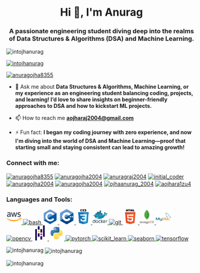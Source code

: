 <h1 align="center">Hi 👋, I'm Anurag</h1>
<h3 align="center">A passionate engineering student diving deep into the realms of Data Structures & Algorithms (DSA) and Machine Learning.</h3>

<p align="left"> <img src="https://komarev.com/ghpvc/?username=intojhanurag&label=Profile%20views&color=0e75b6&style=flat" alt="intojhanurag" /> </p>

<p align="left"> <a href="https://github.com/ryo-ma/github-profile-trophy"><img src="https://github-profile-trophy.vercel.app/?username=intojhanurag" alt="intojhanurag" /></a> </p>

<p align="left"> <a href="https://twitter.com/anuragojha8355" target="blank"><img src="https://img.shields.io/twitter/follow/anuragojha8355?logo=twitter&style=for-the-badge" alt="anuragojha8355" /></a> </p>

- 💬 Ask me about **Data Structures & Algorithms, Machine Learning, or my experience as an engineering student balancing coding, projects, and learning! I’d love to share insights on beginner-friendly approaches to DSA and how to kickstart ML projects.**

- 📫 How to reach me **aojharaj2004@gmail.com**

- ⚡ Fun fact: **I began my coding journey with zero experience, and now I'm diving into the world of DSA and Machine Learning—proof that starting small and staying consistent can lead to amazing growth!**

<h3 align="left">Connect with me:</h3>
<p align="left">
<a href="https://twitter.com/anuragojha8355" target="blank"><img align="center" src="https://raw.githubusercontent.com/rahuldkjain/github-profile-readme-generator/master/src/images/icons/Social/twitter.svg" alt="anuragojha8355" height="30" width="40" /></a>
<a href="https://linkedin.com/in/anuragojha2004" target="blank"><img align="center" src="https://raw.githubusercontent.com/rahuldkjain/github-profile-readme-generator/master/src/images/icons/Social/linked-in-alt.svg" alt="anuragojha2004" height="30" width="40" /></a>
<a href="https://kaggle.com/anuragraj2004" target="blank"><img align="center" src="https://raw.githubusercontent.com/rahuldkjain/github-profile-readme-generator/master/src/images/icons/Social/kaggle.svg" alt="anuragraj2004" height="30" width="40" /></a>
<a href="https://instagram.com/initial_coder" target="blank"><img align="center" src="https://raw.githubusercontent.com/rahuldkjain/github-profile-readme-generator/master/src/images/icons/Social/instagram.svg" alt="initial_coder" height="30" width="40" /></a>
<a href="https://www.codechef.com/users/anuragojha2004" target="blank"><img align="center" src="https://cdn.jsdelivr.net/npm/simple-icons@3.1.0/icons/codechef.svg" alt="anuragojha2004" height="30" width="40" /></a>
<a href="https://codeforces.com/profile/anuragojha2004" target="blank"><img align="center" src="https://raw.githubusercontent.com/rahuldkjain/github-profile-readme-generator/master/src/images/icons/Social/codeforces.svg" alt="anuragojha2004" height="30" width="40" /></a>
<a href="https://www.leetcode.com/ojhaanurag_2004" target="blank"><img align="center" src="https://raw.githubusercontent.com/rahuldkjain/github-profile-readme-generator/master/src/images/icons/Social/leet-code.svg" alt="ojhaanurag_2004" height="30" width="40" /></a>
<a href="https://auth.geeksforgeeks.org/user/aojhara1zu4" target="blank"><img align="center" src="https://raw.githubusercontent.com/rahuldkjain/github-profile-readme-generator/master/src/images/icons/Social/geeks-for-geeks.svg" alt="aojhara1zu4" height="30" width="40" /></a>
</p>

<h3 align="left">Languages and Tools:</h3>
<p align="left"> <a href="https://aws.amazon.com" target="_blank" rel="noreferrer"> <img src="https://raw.githubusercontent.com/devicons/devicon/master/icons/amazonwebservices/amazonwebservices-original-wordmark.svg" alt="aws" width="40" height="40"/> </a> <a href="https://www.gnu.org/software/bash/" target="_blank" rel="noreferrer"> <img src="https://www.vectorlogo.zone/logos/gnu_bash/gnu_bash-icon.svg" alt="bash" width="40" height="40"/> </a> <a href="https://www.cprogramming.com/" target="_blank" rel="noreferrer"> <img src="https://raw.githubusercontent.com/devicons/devicon/master/icons/c/c-original.svg" alt="c" width="40" height="40"/> </a> <a href="https://www.w3schools.com/cpp/" target="_blank" rel="noreferrer"> <img src="https://raw.githubusercontent.com/devicons/devicon/master/icons/cplusplus/cplusplus-original.svg" alt="cplusplus" width="40" height="40"/> </a> <a href="https://www.w3schools.com/css/" target="_blank" rel="noreferrer"> <img src="https://raw.githubusercontent.com/devicons/devicon/master/icons/css3/css3-original-wordmark.svg" alt="css3" width="40" height="40"/> </a> <a href="https://www.docker.com/" target="_blank" rel="noreferrer"> <img src="https://raw.githubusercontent.com/devicons/devicon/master/icons/docker/docker-original-wordmark.svg" alt="docker" width="40" height="40"/> </a> <a href="https://git-scm.com/" target="_blank" rel="noreferrer"> <img src="https://www.vectorlogo.zone/logos/git-scm/git-scm-icon.svg" alt="git" width="40" height="40"/> </a> <a href="https://www.w3.org/html/" target="_blank" rel="noreferrer"> <img src="https://raw.githubusercontent.com/devicons/devicon/master/icons/html5/html5-original-wordmark.svg" alt="html5" width="40" height="40"/> </a> <a href="https://www.mongodb.com/" target="_blank" rel="noreferrer"> <img src="https://raw.githubusercontent.com/devicons/devicon/master/icons/mongodb/mongodb-original-wordmark.svg" alt="mongodb" width="40" height="40"/> </a> <a href="https://www.mysql.com/" target="_blank" rel="noreferrer"> <img src="https://raw.githubusercontent.com/devicons/devicon/master/icons/mysql/mysql-original-wordmark.svg" alt="mysql" width="40" height="40"/> </a> <a href="https://opencv.org/" target="_blank" rel="noreferrer"> <img src="https://www.vectorlogo.zone/logos/opencv/opencv-icon.svg" alt="opencv" width="40" height="40"/> </a> <a href="https://pandas.pydata.org/" target="_blank" rel="noreferrer"> <img src="https://raw.githubusercontent.com/devicons/devicon/2ae2a900d2f041da66e950e4d48052658d850630/icons/pandas/pandas-original.svg" alt="pandas" width="40" height="40"/> </a> <a href="https://www.python.org" target="_blank" rel="noreferrer"> <img src="https://raw.githubusercontent.com/devicons/devicon/master/icons/python/python-original.svg" alt="python" width="40" height="40"/> </a> <a href="https://pytorch.org/" target="_blank" rel="noreferrer"> <img src="https://www.vectorlogo.zone/logos/pytorch/pytorch-icon.svg" alt="pytorch" width="40" height="40"/> </a> <a href="https://scikit-learn.org/" target="_blank" rel="noreferrer"> <img src="https://upload.wikimedia.org/wikipedia/commons/0/05/Scikit_learn_logo_small.svg" alt="scikit_learn" width="40" height="40"/> </a> <a href="https://seaborn.pydata.org/" target="_blank" rel="noreferrer"> <img src="https://seaborn.pydata.org/_images/logo-mark-lightbg.svg" alt="seaborn" width="40" height="40"/> </a> <a href="https://www.tensorflow.org" target="_blank" rel="noreferrer"> <img src="https://www.vectorlogo.zone/logos/tensorflow/tensorflow-icon.svg" alt="tensorflow" width="40" height="40"/> </a> </p>

<p><img align="left" src="https://github-readme-stats.vercel.app/api/top-langs?username=intojhanurag&show_icons=true&locale=en&layout=compact" alt="intojhanurag" /></p>

<p>&nbsp;<img align="center" src="https://github-readme-stats.vercel.app/api?username=intojhanurag&show_icons=true&locale=en" alt="intojhanurag" /></p>

<p><img align="center" src="https://github-readme-streak-stats.herokuapp.com/?user=intojhanurag&" alt="intojhanurag" /></p>
